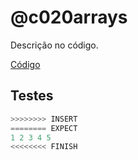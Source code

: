 # @c020arrays

Descrição no código.

[Código](.cache/draft.c)

## Testes

```py
>>>>>>>> INSERT
======== EXPECT
1 2 3 4 5 
<<<<<<<< FINISH
```
